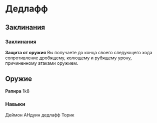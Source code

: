 # Дедлафф

## Заклинания
### Заклинания
**Защита от оружия**
Вы получаете до конца своего следующего хода сопротивление дробящему, колющему и рубящему урону, причиненному атаками оружием.

## Оружие
**Рапира**
1k8
### Навыки


Деймон
АНдуин
дедлафф
Торик